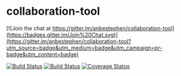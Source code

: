 # collaboration-tool

[![Join the chat at https://gitter.im/anbestephen/collaboration-tool](https://badges.gitter.im/Join%20Chat.svg)](https://gitter.im/anbestephen/collaboration-tool?utm_source=badge&utm_medium=badge&utm_campaign=pr-badge&utm_content=badge)

[![Build Status](https://semaphoreci.com/api/v1/projects/c68deb72-05dc-4709-aad5-6c50fb92029b/543967/badge.svg)](https://semaphoreci.com/anbestephen/collaboration-tool)
[![Build Status](https://travis-ci.org/anbestephen/collaboration-tool.svg)](https://travis-ci.org/anbestephen/collaboration-tool)
[![Coverage Status](https://coveralls.io/repos/anbestephen/collaboration-tool/badge.svg?branch=master&service=github)](https://coveralls.io/github/anbestephen/collaboration-tool?branch=master)

